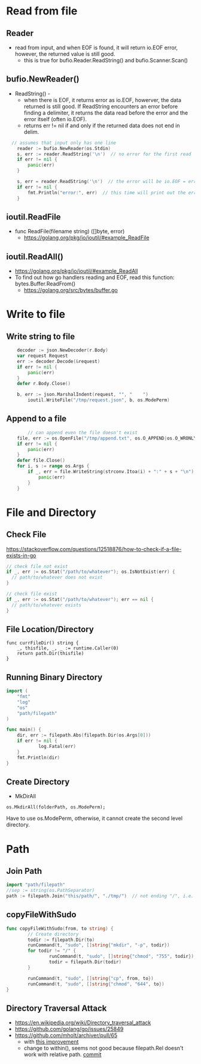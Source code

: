 # Read from file
## Reader
* read from input, and when EOF is found, it will return io.EOF error, however, the returned value is still good.
  * this is true for bufio.Reader.ReadString() and bufio.Scanner.Scan()

## bufio.NewReader()
* ReadString() - 
  * when there is EOF, it returns error as io.EOF, howerver, the data returned is still good. If ReadString encounters an error before finding a delimiter, it returns the data read before the error and the error itself (often io.EOF).
  * returns err != nil if and only if the returned data does not end in delim.
```go
  // assumes that input only has one line
	reader := bufio.NewReader(os.Stdin)
	s, err := reader.ReadString('\n')  // no error for the first read
	if err != nil {
		panic(err)
	}

	s, err = reader.ReadString('\n')  // the error will be io.EOF = errors.New("EOF")
	if err != nil {
		fmt.Println("error:", err)  // this time will print out the error. 
	}
```

## ioutil.ReadFile
* func ReadFile(filename string) ([]byte, error)
  * https://golang.org/pkg/io/ioutil/#example_ReadFile

## ioutil.ReadAll()
* https://golang.org/pkg/io/ioutil/#example_ReadAll
* To find out how go handlers reading and EOF, read this function: bytes.Buffer.ReadFrom()
  * https://golang.org/src/bytes/buffer.go

# Write to file
## Write string to file
```go
	decoder := json.NewDecoder(r.Body)
	var request Request
	err := decoder.Decode(&request)
	if err != nil {
		panic(err)
	}
	defer r.Body.Close()

	b, err := json.MarshalIndent(request, "", "    ")
        ioutil.WriteFile("/tmp/request.json", b, os.ModePerm)
```

## Append to a file
```go
        // can append even the file doesn't exist
	file, err := os.OpenFile("/tmp/append.txt", os.O_APPEND|os.O_WRONLY|os.O_CREATE, 0600)
	if err != nil {
		panic(err)
	}
	defer file.Close()
	for i, s := range os.Args {
		if _, err = file.WriteString(strconv.Itoa(i) + ":" + s + "\n"); err != nil {
			panic(err)
		}
	}
```

# File and Directory
## Check File
https://stackoverflow.com/questions/12518876/how-to-check-if-a-file-exists-in-go
```go
// check file not exist
if _, err := os.Stat("/path/to/whatever"); os.IsNotExist(err) {
  // path/to/whatever does not exist
}

// check file exist
if _, err := os.Stat("/path/to/whatever"); err == nil {
  // path/to/whatever exists
}
```

## File Location/Directory
```
func currFileDir() string {
	_, thisfile, _, _ := runtime.Caller(0)
	return path.Dir(thisfile)
}
```

## Running Binary Directory
```go
import (
    "fmt"
    "log"
    "os"
    "path/filepath"
)

func main() {
    dir, err := filepath.Abs(filepath.Dir(os.Args[0]))
    if err != nil {
            log.Fatal(err)
    }
    fmt.Println(dir)
}
```

## Create Directory
* MkDirAll
```
os.MkdirAll(folderPath, os.ModePerm);
```
Have to use os.ModePerm, otherwise, it cannot create the second level directory.

# Path

## Join Path
```go
import "path/filepath"
//sep := string(os.PathSeparator)
path := filepath.Join("this/path/", "./tmp/")  // not ending "/", i.e. "this/path/tmp"
```

## copyFileWithSudo
```go
func copyFileWithSudo(from, to string) {
        // Create directory
        todir := filepath.Dir(to)
        runCommand(t, "sudo", []string{"mkdir", "-p", todir})
        for todir != "/" {
                runCommand(t, "sudo", []string{"chmod", "755", todir})
                todir = filepath.Dir(todir)
        }

        runCommand(t, "sudo", []string{"cp", from, to})
        runCommand(t, "sudo", []string{"chmod", "644", to})
}
```

## Directory Traversal Attack
* https://en.wikipedia.org/wiki/Directory_traversal_attack
* https://github.com/golang/go/issues/25849
* https://github.com/mholt/archiver/pull/65
  * with [this improvement](https://github.com/mholt/archiver/commit/7ef86db1333bd7d433a9ea78f19bbd8cb5007d63#diff-635e4219ee55ef011b2b32bba065606b)
  * change to within(), seems not good because filepath.Rel doesn't work with relative path. [commit](https://github.com/mholt/archiver/commit/d48ce61eb2c501388e99ee300b8c7e622c7cfc88?diff=split)

